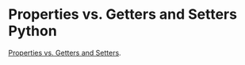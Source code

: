 # Properties vs. Getters and Setters Python

[Properties vs. Getters and Setters](https://python-course.eu/oop/properties-vs-getters-and-setters.php).
